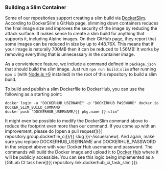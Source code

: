 ### Building a Slim Container

Some of our repositories support creating a slim build via [DockerSlim](https://gitlab.com/megabyte-labs/ansible-roles/dockerslim). According to DockerSlim's GitHub page, slimming down containers reduces the final image size and improves the security of the image by reducing the attack surface. It makes sense to create a slim build for anything that supports it, including Alpine images. On their GitHub page, they report that some images can be reduced in size by up to 448.76X. This means that if your image is naturally 700MB then it can be reduced to 1.56MB! It works by removing everything that is unnecessary in the container image.

As a convienience feature, we include a command defined in `package.json` that should build the slim image. Just run `npm run build:slim` after running `npm i` (with [Node.js >9](https://gitlab.com/megabyte-labs/ansible-roles/nodejs) installed) in the root of this repository to build a slim build.

To build and publish a slim Dockerfile to DockerHub, you can use the following as a starting point:

```shell
docker login -u "DOCKERHUB_USERNAME" -p "DOCKERHUB_PASSWORD" docker.io
DOCKER_SLIM_BUILD_COMMAND
docker push "DOCKERHUB_USERNAME/{{ pkg.name }}:slim"
```

It might even be possible to modify the DockerSlim command above to reduce the footprint even more than our command. If you come up with an improvement, please do [open a pull request]({{ repository.group.dockerfile_ci}}/{{ slug }}/-/issues/new). And again, make sure you replace DOCKERHUB_USERNAME and DOCKERHUB_PASSWORD in the snippet above with your Docker Hub username and password. The commands will build the Docker image and upload it to [Docker Hub](https://hub.docker.com/) where it will be publicly accessible. You can see this logic being implemented as a [GitLab CI task here]({{ repository.link.dockerhub_ci_task_slim }}).
